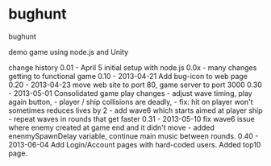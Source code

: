 bughunt
=======

bughunt

demo game using node.js and Unity

change history
0.01 - April 5 initial setup with node.js
0.0x - many changes getting to functional game
0.10 - 2013-04-21 Add bug-icon to web page
0.20 - 2013-04-23 move web site to port 80, game server to port 3000
0.30 - 2013-05-01 Consolidated game play changes
     - adjust wave timing, play again button,
     - player / ship collisions are deadly,
     - fix: hit on player won't sometimes reduces lives by 2
     - add wave6 which starts aimed at player ship
     - repeat waves in rounds that get faster
0.31 - 2013-05-10 fix wave6 issue where enemy created at game end and it didn't move
     - added enenmySpawnDelay variable, continue main music between rounds.
0.40 - 2013-06-04 Add Login/Account pages with hard-coded users. Added top10 page.

